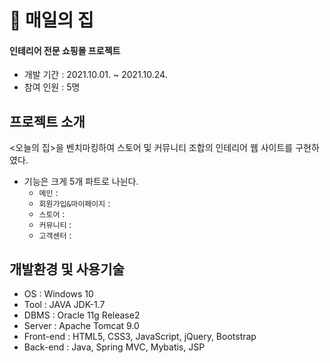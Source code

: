 # 🏡 **매일의 집**

#### 인테리어 전문 쇼핑몰 프로젝트
* 개발 기간 : 2021.10.01. ~ 2021.10.24.
* 참여 인원 : 5명


## 프로젝트 소개
<오늘의 집>을 벤치마킹하여 스토어 및 커뮤니티 조합의 인테리어 웹 사이트를 구현하였다.
* 기능은 크게 5개 파트로 나뉜다.
  * ``` 메인 ``` : 
  * ``` 회원가입&마이페이지 ``` :
  * ``` 스토어 ``` :
  * ``` 커뮤니티 ``` :
  * ``` 고객센터 ``` :

## 개발환경 및 사용기술
* OS : Windows 10
* Tool : JAVA JDK-1.7
* DBMS : Oracle 11g Release2
* Server : Apache Tomcat 9.0
* Front-end : HTML5, CSS3, JavaScript, jQuery, Bootstrap
* Back-end : Java, Spring MVC, Mybatis, JSP

